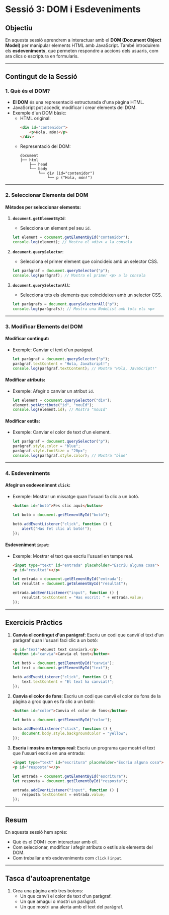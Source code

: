 # Sessió 3: DOM i Esdeveniments

## Objectiu
En aquesta sessió aprendrem a interactuar amb el **DOM (Document Object Model)** per manipular elements HTML amb JavaScript. També introduirem els **esdeveniments**, que permeten respondre a accions dels usuaris, com ara clics o escriptura en formularis.

---

## Contingut de la Sessió

### 1. Què és el DOM?
- **El DOM** és una representació estructurada d'una pàgina HTML.
- JavaScript pot accedir, modificar i crear elements del DOM.
- Exemple d'un DOM bàsic:
  - HTML original:
    ```html
    <div id="contenidor">
        <p>Hola, món!</p>
    </div>
    ```
  - Representació del DOM:
    ```
    document
    ├── html
        ├── head
        └── body
            └── div (id="contenidor")
                └── p ("Hola, món!")
    ```

---

### 2. Seleccionar Elements del DOM

#### Mètodes per seleccionar elements:
1. **`document.getElementById`**:
   - Selecciona un element pel seu `id`.
   ```javascript
   let element = document.getElementById("contenidor");
   console.log(element); // Mostra el <div> a la consola
   ```

2. **`document.querySelector`**:
   - Selecciona el primer element que coincideix amb un selector CSS.
   ```javascript
   let paràgraf = document.querySelector("p");
   console.log(paràgraf); // Mostra el primer <p> a la consola
   ```

3. **`document.querySelectorAll`**:
   - Selecciona tots els elements que coincideixen amb un selector CSS.
   ```javascript
   let paràgrafs = document.querySelectorAll("p");
   console.log(paràgrafs); // Mostra una NodeList amb tots els <p>
   ```

---

### 3. Modificar Elements del DOM

#### Modificar contingut:
- Exemple: Canviar el text d'un paràgraf.
  ```javascript
  let paràgraf = document.querySelector("p");
  paràgraf.textContent = "Hola, JavaScript!";
  console.log(paràgraf.textContent); // Mostra "Hola, JavaScript!"
  ```

#### Modificar atributs:
- Exemple: Afegir o canviar un atribut `id`.
  ```javascript
  let element = document.querySelector("div");
  element.setAttribute("id", "nouId");
  console.log(element.id); // Mostra "nouId"
  ```

#### Modificar estils:
- Exemple: Canviar el color de text d'un element.
  ```javascript
  let paràgraf = document.querySelector("p");
  paràgraf.style.color = "blue";
  paràgraf.style.fontSize = "20px";
  console.log(paràgraf.style.color); // Mostra "blue"
  ```

---

### 4. Esdeveniments

#### Afegir un esdeveniment `click`:
- Exemple: Mostrar un missatge quan l'usuari fa clic a un botó.
  ```html
  <button id="botó">Fes clic aquí</button>
  ```
  ```javascript
  let botó = document.getElementById("botó");

  botó.addEventListener("click", function () {
      alert("Has fet clic al botó!");
  });
  ```

#### Esdeveniment `input`:
- Exemple: Mostrar el text que escriu l'usuari en temps real.
  ```html
  <input type="text" id="entrada" placeholder="Escriu alguna cosa">
  <p id="resultat"></p>
  ```
  ```javascript
  let entrada = document.getElementById("entrada");
  let resultat = document.getElementById("resultat");

  entrada.addEventListener("input", function () {
      resultat.textContent = "Has escrit: " + entrada.value;
  });
  ```

---

## Exercicis Pràctics

1. **Canvia el contingut d'un paràgraf**:
   Escriu un codi que canviï el text d'un paràgraf quan l'usuari faci clic a un botó:
   ```html
   <p id="text">Aquest text canviarà.</p>
   <button id="canvia">Canvia el text</button>
   ```
   ```javascript
   let botó = document.getElementById("canvia");
   let text = document.getElementById("text");

   botó.addEventListener("click", function () {
       text.textContent = "El text ha canviat!";
   });
   ```

2. **Canvia el color de fons**:
   Escriu un codi que canvii el color de fons de la pàgina a groc quan es fa clic a un botó:
   ```html
   <button id="color">Canvia el color de fons</button>
   ```
   ```javascript
   let botó = document.getElementById("color");

   botó.addEventListener("click", function () {
       document.body.style.backgroundColor = "yellow";
   });
   ```

3. **Escriu i mostra en temps real**:
   Escriu un programa que mostri el text que l'usuari escriu en una entrada:
   ```html
   <input type="text" id="escritura" placeholder="Escriu alguna cosa">
   <p id="resposta"></p>
   ```
   ```javascript
   let entrada = document.getElementById("escritura");
   let resposta = document.getElementById("resposta");

   entrada.addEventListener("input", function () {
       resposta.textContent = entrada.value;
   });
   ```

---

## Resum
En aquesta sessió hem après:
- Què és el DOM i com interactuar amb ell.
- Com seleccionar, modificar i afegir atributs o estils als elements del DOM.
- Com treballar amb esdeveniments com `click` i `input`.

---

## Tasca d'autoaprenentatge
1. Crea una pàgina amb tres botons:
   - Un que canviï el color de text d'un paràgraf.
   - Un que amagui o mostri un paràgraf.
   - Un que mostri una alerta amb el text del paràgraf.
